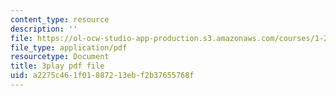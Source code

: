 ```yaml
---
content_type: resource
description: ''
file: https://ol-ocw-studio-app-production.s3.amazonaws.com/courses/1-258j-public-transportation-systems-spring-2017/a2275c461f01887213ebf2b37655768f_K7lqWX6fq-Q.pdf
file_type: application/pdf
resourcetype: Document
title: 3play pdf file
uid: a2275c46-1f01-8872-13eb-f2b37655768f
---
```


